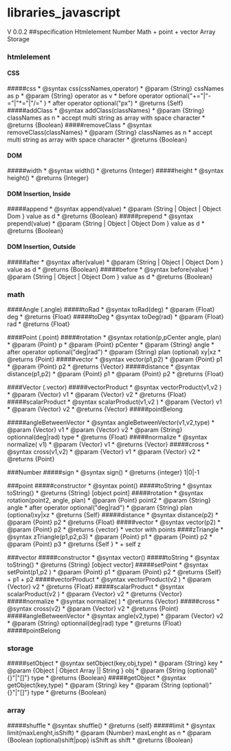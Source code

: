 # libraries_javascript
 V 0.0.2 
##specification 
    Htmlelement 
    Number 
    Math
    + point 
    + vector
    Array
    Storage
### htmlelement
#### CSS
#####css
     * @syntax css(cssNames,operator)
     * @param {String} cssNames as p
     * @param {String} operator as v
     *  before operator optional("+="|"-="|"*="|"/=" )
     *  after operator optional("px")
     * @returns {Self}
#####addClass
     * @syntax addClass(classNames)
     * @param {String} classNames as n
     * accept multi string as array with space character
     * @returns {Boolean}
#####removeClass
     * @syntax removeClass(classNames)
     * @param {String} classNames as n
     * accept multi string as array with space character
     * @returns {Boolean}
#### DOM 
#####width
     * @syntax width()
     * @returns {Integer}
#####height
     * @syntax height()
     * @returns {Integer}
#### DOM Insertion, Inside
#####append
     * @syntax append(value)
     * @param {String | Object | Object Dom } value as d
     * @returns {Boolean}
#####prepend
     * @syntax prepend(value)
     * @param {String | Object | Object Dom } value as d
     * @returns {Boolean}
#### DOM Insertion, Outside
#####after
     * @syntax after(value)
     * @param {String | Object | Object Dom } value as d
     * @returns {Boolean}
#####before
     * @syntax before(value)
     * @param {String | Object | Object Dom } value as d
     * @returns {Boolean}

### math

####Angle (.angle)
#####toRad
         * @syntax toRad(deg)
         * @param {Float} deg
         * @returns {Float}
#####toDeg
        * @syntax toDeg(rad)
         * @param {Float} rad
         * @returns {Float}


####Point (.point)
#####rotation
        * @syntax rotation(p,pCenter angle, plan)
         * @param {Point} p
         * @param {Point} pCenter 
         * @param {String} angle
         *  after operator optional("deg|rad")
         * @param {String} plan (optional) xy|xz
         * @returns {Point}
#####vector
         * @syntax vector(p1,p2)
         * @param {Point} p1
         * @param {Point} p2
         * @returns {Vector}
#####distance
         * @syntax distance(p1,p2)
         * @param {Point} p1
         * @param {Point} p2
         * @returns {Float}


####Vector (.vector)
#####vectorProduct
         * @syntax vectorProduct(v1,v2 )
         * @param {Vector} v1
         * @param {Vector} v2
         * @returns {Float}
#####scalarProduct
         * @syntax scalarProduct(v1,v2 )
         * @param {Vector} v1
         * @param {Vector} v2
         * @returns {Vector}
#####pointBelong
          
#####angleBetweenVector
         * @syntax angleBetweenVector(v1,v2,type)
         * @param {Vector} v1
         * @param {Vector} v2
         * @param {String} optionnal(deg|rad) type
         * @returns {Float}
#####normalize 
         * @syntax normalize( v1)
         * @param {Vector} v1
         * @returns {Vector}
#####cross 
         * @syntax cross(v1,v2)
         * @param {Vector} v1
         * @param {Vector} v2
         * @returns {Point}

###Number
#####sign
     * @syntax sign()
     * @returns {integer} 1|0|-1

###point
#####constructor
     * @syntax point()
#####toString
     * @syntax toString()
     * @returns {String} [object point]
#####rotation
     * @syntax rotation(point2, angle, plan)
     * @param {Point} point2
     * @param {String} angle
     *  after operator optional("deg|rad")
     * @param {String} plan (optional)xy|xz
     * @returns {Self}
#####distance
     * @syntax distance(p2)
     * @param {Point} p2
     * @returns {Float}
#####vector
     * @syntax vector(p2)
     * @param {Point} p2
     * @returns {vector}
     * vector with points
####zTriangle
     * @syntax zTriangle(p1,p2,p3)
     * @param {Point} p1
     * @param {Point} p2
     * @param {Point} p3
     * @returns {Self }
     * + self z

###vector
#####constructor
     * @syntax vector()
#####toString
     * @syntax toString()
     * @returns {String} [object vector]
#####setPoint
     * @syntax setPoint(p1,p2 )
     * @param {Point} p1
     * @param {Point} p2 
     * @returns {Self} + p1 + p2
#####vectorProduct
     * @syntax vectorProduct(v2 )
     * @param {Vector} v2
     * @returns {Float}
#####scalarProduct
     * @syntax scalarProduct(v2 )
     * @param {Vector} v2
     * @returns {Vector}
#####normalize
     * @syntax normalize( )
     * @returns {Vector}
#####cross
     * @syntax cross(v2)
     * @param {Vector} v2
     * @returns {Point}
#####angleBetweenVector
     * @syntax angle(v2,type)
     * @param {Vector} v2
     * @param {String} optionnal(deg|rad) type
     * @returns {Float}
#####pointBelong

### storage
#####setObject
     * @syntax setObject(key,obj,type)
     * @param {String} key
     * @param {Object | Object Array || String } obj
     * @param {String (optional)"{}"|"[]"} type
     * @returns {Boolean}
#####getObject
     * @syntax getObject(key,type)
     * @param {String} key
     * @param {String (optional)"{}"|"[]"} type
     * @returns {Boolean}
     
### array
#####shuffle
     * @syntax shuffle()
     * @returns {self}
#####limit
     * @syntax limit(maxLenght,isShift)
     * @param {Number} maxLenght as n
     * @param {Boolean (optional)shift|pop} isShift as shift
     * @returns {Boolean}
